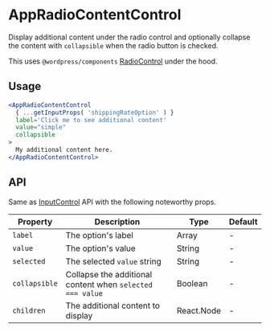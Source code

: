 # AppRadioContentControl

Display additional content under the radio control and optionally collapse the content with `collapsible` when the radio button is checked.

This uses `@wordpress/components` [RadioControl](https://github.com/WordPress/gutenberg/tree/master/packages/components/src/radio-control) under the hood.

## Usage

```jsx
<AppRadioContentControl
  { ...getInputProps( 'shippingRateOption' ) }
  label='Click me to see additional content'
  value="simple"
  collapsible
>
  My additional content here.
</AppRadioContentControl>
```

## API

Same as [InputControl](https://github.com/WordPress/gutenberg/tree/master/packages/components/src/input-control) API with the following noteworthy props.

| Property | Description | Type | Default |
| --- | --- | --- | --- |
| `label` | The option's label | Array | - |
| `value` | The option's value | String | - |
| `selected` | The selected `value` string | String | - |
| `collapsible` | Collapse the additional content when `selected === value` | Boolean | - |
| `children` | The additional content to display | React.Node | - |
